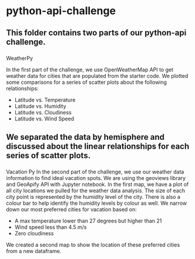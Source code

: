 # python-api-challenge

This folder contains two parts of our python-api challenge.
--------------------------------------------------------
### 
WeatherPy

In the first part of the challenge, we use OpenWeatherMap API to get weather data for cities that are populated from the starter code.
We plotted some comparisons for a series of scatter plots about the following relationships:
- Latitude vs. Temperature
- Latitude vs. Humidity
- Latitude vs. Cloudiness
- Latitude vs. Wind Speed

We separated the data by hemisphere and discussed about the linear relationships for each series of scatter plots.
--------------------------------------------------------
###

Vacation Py
In the second part of the challenge, we use our weather data information to find ideal vacation spots. We are using the geoviews library and GeoApify API with Jupyter notebook.
In the first map, we have a plot of all city locations we pulled for the weather data analysis. The size of each city point is represented by the humidity level of the city. There is also a colour bar to help identify the humidity levels by colour as well.
We narrow down our most preferred cities for vacation based on:
- A max temperature lower than 27 degrees but higher than 21
- Wind speed less than 4.5 m/s
- Zero cloudiness

We created a second map to show the location of these preferred cities from a new dataframe.

